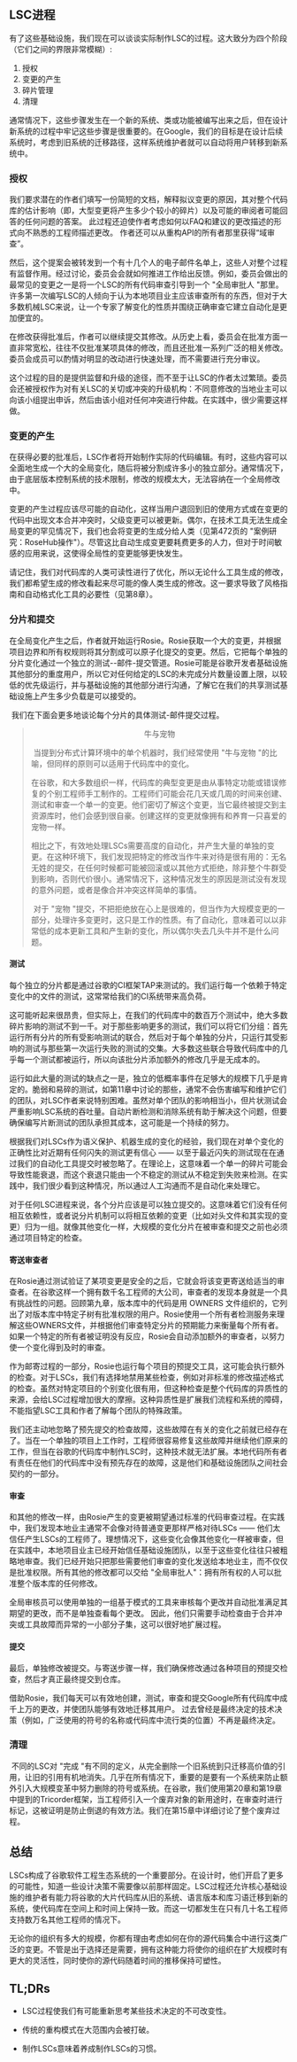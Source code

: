 ## LSC进程

​      有了这些基础设施，我们现在可以谈谈实际制作LSC的过程。这大致分为四个阶段（它们之间的界限非常模糊）:

1. 授权
2. 变更的产生
3. 碎片管理
4. 清理

​      通常情况下，这些步骤发生在一个新的系统、类或功能被编写出来之后，但在设计新系统的过程中牢记这些步骤是很重要的。在Google，我们的目标是在设计后续系统时，考虑到旧系统的迁移路径，这样系统维护者就可以自动将用户转移到新系统中。

### 授权

​      我们要求潜在的作者们填写一份简短的文档，解释拟议变更的原因，其对整个代码库的估计影响（即，大型变更将产生多少个较小的碎片）以及可能的审阅者可能回答的任何问题的答案。 此过程还迫使作者考虑如何以FAQ和建议的更改描述的形式向不熟悉的工程师描述更改。 作者还可以从重构API的所有者那里获得“域审查”。

​      然后，这个提案会被转发到一个有十几个人的电子邮件名单上，这些人对整个过程有监督作用。经过讨论，委员会会就如何推进工作给出反馈。例如，委员会做出的最常见的变更之一是将一个LSC的所有代码审查引导到一个 "全局审批人 "那里。许多第一次编写LSC的人倾向于认为本地项目业主应该审查所有的东西，但对于大多数机械LSC来说，让一个专家了解变化的性质并围绕正确审查它建立自动化是更加便宜的。

​      在修改获得批准后，作者可以继续提交其修改。从历史上看，委员会在批准方面一直非常宽松，往往不仅批准某项具体的修改，而且还批准一系列广泛的相关修改。委员会成员可以酌情对明显的改动进行快速处理，而不需要进行充分审议。

​      这个过程的目的是提供监督和升级的途径，而不至于让LSC的作者太过繁琐。委员会还被授权作为对有关LSC的关切或冲突的升级机构：不同意修改的当地业主可以向该小组提出申诉，然后由该小组对任何冲突进行仲裁。在实践中，很少需要这样做。

### 变更的产生

​      在获得必要的批准后，LSC作者将开始制作实际的代码编辑。有时，这些内容可以全面地生成一个大的全局变化，随后将被分割成许多小的独立部分。通常情况下，由于底层版本控制系统的技术限制，修改的规模太大，无法容纳在一个全局修改中。

​      变更的产生过程应该尽可能的自动化，这样当用户退回到旧的使用方式或在变更的代码中出现文本合并冲突时，父级变更可以被更新。偶尔，在技术工具无法生成全局变更的罕见情况下，我们也会将变更的生成分给人类（见第472页的 "案例研究：RoseHub操作"）。尽管这比自动生成变更要耗费更多的人力，但对于时间敏感的应用来说，这使得全局性的变更能够更快发生。

​      请记住，我们对代码库的人类可读性进行了优化，所以无论什么工具生成的修改，我们都希望生成的修改看起来尽可能的像人类生成的修改。这一要求导致了风格指南和自动格式化工具的必要性（见第8章）。

### 分片和提交

​      在全局变化产生之后，作者就开始运行Rosie。Rosie获取一个大的变更，并根据项目边界和所有权规则将其分割成可以原子化提交的变更。然后，它把每个单独的分片变化通过一个独立的测试--邮件-提交管道。Rosie可能是谷歌开发者基础设施其他部分的重度用户，所以它对任何给定的LSC的未完成分片数量设置上限，以较低的优先级运行，并与基础设施的其他部分进行沟通，了解它在我们的共享测试基础设施上产生多少负载是可以接受的。

​      我们在下面会更多地谈论每个分片的具体测试-邮件提交过程。

> <center>牛与宠物</center>
>
> ​      当提到分布式计算环境中的单个机器时，我们经常使用 "牛与宠物 "的比喻，但同样的原则可以适用于代码库中的变化。
>
> ​      在谷歌，和大多数组织一样，代码库的典型变更是由从事特定功能或错误修复的个别工程师手工制作的。工程师们可能会花几天或几周的时间来创建、测试和审查一个单一的变更。他们密切了解这个变更，当它最终被提交到主资源库时，他们会感到很自豪。创建这样的变更就像拥有和养育一只喜爱的宠物一样。
>
> ​      相比之下，有效地处理LSCs需要高度的自动化，并产生大量的单独的变更。在这种环境下，我们发现把特定的修改当作牛来对待是很有用的：无名无姓的提交，在任何时候都可能被回滚或以其他方式拒绝，除非整个牛群受到影响，否则代价很小。通常情况下，这种情况发生的原因是测试没有发现的意外问题，或者是像合并冲突这样简单的事情。
>
> ​      对于 "宠物 "提交，不把拒绝放在心上是很难的，但当作为大规模变更的一部分，处理许多变更时，这只是工作的性质。有了自动化，意味着可以以非常低的成本更新工具和产生新的变化，所以偶尔失去几头牛并不是什么问题。

#### 测试

​      每个独立的分片都是通过谷歌的CI框架TAP来测试的。我们运行每一个依赖于特定变化中的文件的测试，这常常给我们的CI系统带来高负荷。

​      这可能听起来很昂贵，但实际上，在我们的代码库中的数百万个测试中，绝大多数碎片影响的测试不到一千。对于那些影响更多的测试，我们可以将它们分组：首先运行所有分片的所有受影响测试的联合，然后对于每个单独的分片，只运行其受影响的测试与那些第一次运行失败的测试的交集。大多数这些联合导致代码库中的几乎每一个测试都被运行，所以向该批分片添加额外的修改几乎是无成本的。

​      运行如此大量的测试的缺点之一是，独立的低概率事件在足够大的规模下几乎是肯定的。脆弱和易碎的测试，如第11章中讨论的那些，通常不会伤害编写和维护它们的团队，对LSC作者来说特别困难。虽然对单个团队的影响相当小，但片状测试会严重影响LSC系统的吞吐量。自动片断检测和消除系统有助于解决这个问题，但要确保编写片断测试的团队承担其成本，这可能是一个持续的努力。

​      根据我们对LSCs作为语义保护、机器生成的变化的经验，我们现在对单个变化的正确性比对近期有任何闪失的测试更有信心 —— 以至于最近闪失的测试现在在通过我们的自动化工具提交时被忽略了。在理论上，这意味着一个单一的碎片可能会导致性能衰退，而这个衰退只能由一个不稳定的测试从不稳定到失败来检测。在实践中，我们很少看到这种情况，所以通过人工沟通而不是自动化来处理它。

​      对于任何LSC进程来说，各个分片应该是可以独立提交的。这意味着它们没有任何相互依赖性，或者说分片机制可以将相互依赖的变更（比如对头文件和其实现的变更）归为一组。就像其他变化一样，大规模的变化分片在被审查和提交之前也必须通过项目特定的检查。

#### 寄送审查者

​      在Rosie通过测试验证了某项变更是安全的之后，它就会将该变更寄送给适当的审查者。在谷歌这样一个拥有数千名工程师的大公司，审查者的发现本身就是一个具有挑战性的问题。回顾第九章，版本库中的代码是用 OWNERS 文件组织的，它列出了对版本库中特定子树有批准权限的用户。Rosie使用一个所有者检测服务来理解这些OWNERS文件，并根据他们审查特定分片的预期能力来衡量每个所有者。如果一个特定的所有者被证明没有反应，Rosie会自动添加额外的审查者，以努力使一个变化得到及时的审查。

​      作为邮寄过程的一部分，Rosie也运行每个项目的预提交工具，这可能会执行额外的检查。对于LSCs，我们有选择地禁用某些检查，例如对非标准的修改描述格式的检查。虽然对特定项目的个别变化很有用，但这种检查是整个代码库的异质性的来源，会给LSC过程增加很大的摩擦。这种异质性是扩展我们流程和系统的障碍，不能指望LSC工具和作者了解每个团队的特殊政策。

​      我们还主动地忽略了预先提交的检查故障，这些故障在有关的变化之前就已经存在了。当在一个单独的项目上工作时，工程师很容易修复这些故障并继续他们原来的工作，但当在谷歌的代码库中制作LSC时，这种技术就无法扩展。本地代码所有者有责任在他们的代码库中没有预先存在的故障，这是他们和基础设施团队之间社会契约的一部分。

#### 审查

​      和其他的修改一样，由Rosie产生的变更被期望通过标准的代码审查过程。在实践中，我们发现本地业主通常不会像对待普通变更那样严格对待LSCs —— 他们太信任产生LSCs的工程师了。理想情况下，这些变化会像其他变化一样被审查，但在实践中，本地项目业主已经开始信任基础设施团队，以至于这些变化往往只被粗略地审查。我们已经开始只把那些需要他们审查的变化发送给本地业主，而不仅仅是批准权限。所有其他的修改都可以交给 "全局审批人"：拥有所有权的人可以批准整个版本库的任何修改。

​      全局审核员可以使用单独的一组基于模式的工具来审核每个更改并自动批准满足其期望的更改，而不是单独查看每个更改。 因此，他们只需要手动检查由于合并冲突或工具故障而异常的一小部分子集，这可以很好地扩展过程。

#### 提交

​      最后，单独修改被提交。与寄送步骤一样，我们确保修改通过各种项目的预提交检查，然后才真正最终提交到仓库。

​      借助Rosie，我们每天可以有效地创建，测试，审查和提交Google所有代码库中成千上万的更改，并使团队能够有效地迁移其用户。 过去曾经是最终决定的技术决策（例如，广泛使用的符号的名称或代码库中流行类的位置）不再是最终决定。

### 清理

​      不同的LSC对 "完成 "有不同的定义，从完全删除一个旧系统到只迁移高价值的引用，让旧的引用有机地消失。几乎在所有情况下，重要的是要有一个系统来防止额外引入大规模变革中努力删除的符号或系统。在谷歌，我们使用第20章和第19章中提到的Tricorder框架，当工程师引入一个废弃对象的新用途时，在审查时进行标记，这被证明是防止倒退的有效方法。我们在第15章中详细讨论了整个废弃过程。

## 总结

​      LSCs构成了谷歌软件工程生态系统的一个重要部分。在设计时，他们开启了更多的可能性，知道一些设计决策不需要像以前那样固定。LSC过程还允许核心基础设施的维护者有能力将谷歌的大片代码库从旧的系统、语言版本和库习语迁移到新的系统，使代码库在空间上和时间上保持一致。而这一切都发生在只有几十名工程师支持数万名其他工程师的情况下。

​      无论你的组织有多大的规模，你都有理由考虑如何在你的源代码集合中进行这类广泛的变更。不管是出于选择还是需要，拥有这种能力将使你的组织在扩大规模时有更大的灵活性，同时使你的源代码随着时间的推移保持可塑性。

## TL;DRs

- LSC过程使我们有可能重新思考某些技术决定的不可改变性。

- 传统的重构模式在大范围内会被打破。
- 制作LSCs意味着养成制作LSCs的习惯。

